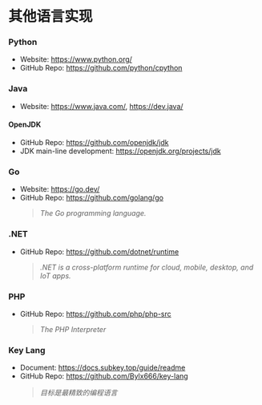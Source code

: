 # 其他语言实现

### Python

- Website: https://www.python.org/
- GitHub Repo: https://github.com/python/cpython

### Java

- Website: https://www.java.com/, https://dev.java/

#### OpenJDK
- GitHub Repo: https://github.com/openjdk/jdk
- JDK main-line development: https://openjdk.org/projects/jdk

### Go

- Website: https://go.dev/
- GitHub Repo: https://github.com/golang/go
  > *The Go programming language.*

### .NET

- GitHub Repo: https://github.com/dotnet/runtime
  > *.NET is a cross-platform runtime for cloud, mobile, desktop, and IoT apps.*

### PHP

- GitHub Repo: https://github.com/php/php-src
  > *The PHP Interpreter*

### Key Lang

- Document: https://docs.subkey.top/guide/readme
- GitHub Repo: https://github.com/Bylx666/key-lang
  > *目标是最精致的编程语言*
